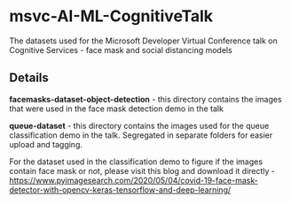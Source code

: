 # msvc-AI-ML-CognitiveTalk

The datasets used for the Microsoft Developer Virtual Conference talk on Cognitive Services - face mask and social distancing models

## Details

**facemasks-dataset-object-detection** - this directory contains the images that were used in the face mask detection demo in the talk

**queue-dataset** - this directory contains the images used for the queue classification demo in the talk. Segregated in separate folders for easier upload and tagging.

For the dataset used in the classification demo to figure if the images contain face mask or not, please visit this blog and download it directly - https://www.pyimagesearch.com/2020/05/04/covid-19-face-mask-detector-with-opencv-keras-tensorflow-and-deep-learning/

